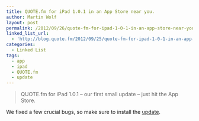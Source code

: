 ```yaml
---
title: QUOTE.fm for iPad 1.0.1 in an App Store near you.
author: Martin Wolf
layout: post
permalink: /2012/09/26/quote-fm-for-ipad-1-0-1-in-an-app-store-near-you/
linked_list_url:
  - 'http://blog.quote.fm/2012/09/25/quote-fm-for-ipad-1-0-1-in-an-app-store-near-you/?utm_source=feedburner&utm_medium=feed&utm_campaign=Feed%3A+QUOTEfmBlog+%28QUOTE.fm+Blog%29'
categories:
  - Linked List
tags:
  - app
  - ipad
  - QUOTE.fm
  - update
---
```

> QUOTE.fm for iPad 1.0.1 – our first small update – just hit the App Store.

We fixed a few crucial bugs, so make sure to install the [update][1].

 [1]: http://itunes.apple.com/app/quote.fm/id557223736?mt=8
